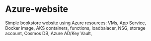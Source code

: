 # Azure-website
Simple bookstore website using Azure resources: VMs, App Service, Docker image, AKS containers, functions, loadbalacer, NSG, storage account, Cosmos DB, Azure AD/Key Vault, 
